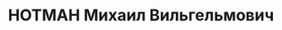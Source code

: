 ---
title: НОТМАН Михаил Вильгельмович
description: 'Род. 1903 г.Бердянск, немец, обр.: высшее, закончил Ленинградский железнодорожный
  институт, военный инженер 2 ранга, член ВКП(б) с 1919г., б.нач.3 отдела (ВОСО) штаба
  Белорус. ВО, комбриг, б.пом.по техчасти 5 ж.д. полка. Арест: 15.02.37г. быв. ОО
  НКВД 4 стрелкового корпуса. Обв.: ст. 69,70,76 УК БССР кадровый троцкист. Приговор:
  ВК ВС СССР, 30.10.37г. - ВМН'
---